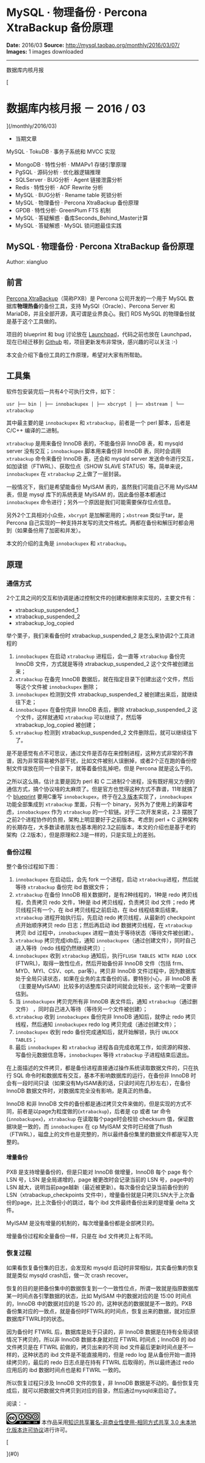 # MySQL · 物理备份 · Percona XtraBackup 备份原理

**Date:** 2016/03
**Source:** http://mysql.taobao.org/monthly/2016/03/07/
**Images:** 1 images downloaded

---

数据库内核月报

 [
 # 数据库内核月报 － 2016 / 03
 ](/monthly/2016/03)

 * 当期文章

 MySQL · TokuDB · 事务子系统和 MVCC 实现
* MongoDB · 特性分析 · MMAPv1 存储引擎原理
* PgSQL · 源码分析 · 优化器逻辑推理
* SQLServer · BUG分析 · Agent 链接泄露分析
* Redis · 特性分析 · AOF Rewrite 分析
* MySQL · BUG分析 · Rename table 死锁分析
* MySQL · 物理备份 · Percona XtraBackup 备份原理
* GPDB · 特性分析· GreenPlum FTS 机制
* MySQL · 答疑解惑 · 备库Seconds_Behind_Master计算
* MySQL · 答疑解惑 · MySQL 锁问题最佳实践

 ## MySQL · 物理备份 · Percona XtraBackup 备份原理 
 Author: xiangluo 

 ## 前言

[Percona XtraBackup](https://www.percona.com/software/mysql-database/percona-xtrabackup)（简称PXB）是 Percona 公司开发的一个用于 MySQL 数据库**物理热备**的备份工具，支持 MySQl（Oracle）、Percona Server 和 MariaDB，并且全部开源，真可谓是业界良心。我们 RDS MySQL 的物理备份就是基于这个工具做的。

项目的 blueprint 和 bug 讨论放在 [Launchpad](https://launchpad.net/percona-xtrabackup)，代码之前也放在 Launchpad，现在已经迁移到 [Github](https://github.com/percona/percona-xtrabackup) 啦，项目更新发布非常快，感兴趣的可以关注 :-)

本文会介绍下备份工具的工作原理，希望对大家有所帮助。

## 工具集

软件包安装完后一共有4个可执行文件，如下：

`usr
├── bin
│ ├── innobackupex
│ ├── xbcrypt
│ ├── xbstream
│ └── xtrabackup
`

其中最主要的是 `innobackupex` 和 `xtrabackup`，前者是一个 perl 脚本，后者是 C/C++ 编译的二进制。

`xtrabackup` 是用来备份 InnoDB 表的，不能备份非 InnoDB 表，和 mysqld server 没有交互；`innobackupex` 脚本用来备份非 InnoDB 表，同时会调用 `xtrabackup` 命令来备份 InnoDB 表，还会和 mysqld server 发送命令进行交互，如加读锁（FTWRL）、获取位点（SHOW SLAVE STATUS）等。简单来说，`innobackupex` 在 `xtrabackup` 之上做了一层封装。

一般情况下，我们是希望能备份 MyISAM 表的，虽然我们可能自己不用 MyISAM 表，但是 mysql 库下的系统表是 MyISAM 的，因此备份基本都通过 `innobackupex` 命令进行；另外一个原因是我们可能需要保存位点信息。

另外2个工具相对小众些，`xbcrypt` 是加解密用的；`xbstream` 类似于tar，是 Percona 自己实现的一种支持并发写的流文件格式。两都在备份和解压时都会用到（如果备份用了加密和并发）。

本文的介绍的主角是 `innobackupex` 和 `xtrabackup`。

## 原理

### 通信方式

2个工具之间的交互和协调是通过控制文件的创建和删除来实现的，主要文件有：

* xtrabackup_suspended_1
* xtrabackup_suspended_2
* xtrabackup_log_copied

举个栗子，我们来看备份时 xtrabackup_suspended_2 是怎么来协调2个工具进程的

1. `innobackupex` 在启动 `xtrabackup` 进程后，会一直等 `xtrabackup` 备份完 InnoDB 文件，方式就是等待 xtrabackup_suspended_2 这个文件被创建出来；
2. `xtrabackup` 在备完 InnoDB 数据后，就在指定目录下创建出这个文件，然后等这个文件被 `innobackupex` 删除；
3. `innobackupex` 检测到文件 xtrabackup_suspended_2 被创建出来后，就继续往下走；
4. `innobackupex` 在备份完非 InnoDB 表后，删除 xtrabackup_suspended_2 这个文件，这样就通知 `xtrabackup` 可以继续了，然后等 xtrabackup_log_copied 被创建；
5. `xtrabackup` 检测到 xtrabackup_suspended_2 文件删除后，就可以继续往下了。

是不是感觉有点不可思议，通过文件是否存在来控制进程，这种方式非常的不靠谱，因为非常容易被外部干扰，比如文件被别人误删掉，或者2个正在跑的备份控制文件误放在同一个目录下，就等着备份乱掉吧，但是 Percona 就是这么干的。

之所以这么搞，估计主要是因为 perl 和 C 二进制2个进程，没有既好用又方便的通信方式，搞个协议啥的太麻烦了。但是官方也觉得这种方式不靠谱，11年就搞了个 [blueprint](https://blueprints.launchpad.net/percona-xtrabackup/+spec/rewrite-innobackupex-in-c) 要用C重写 `innobackupex`，终于在[2.3 版本](https://www.percona.com/blog/2015/05/20/percona-xtrabackup-2-3-1-beta1-is-now-available/)实现了，`innobackupex` 功能全部集成到 `xtrabackup` 里面，只有一个 binary，另外为了使用上的兼容考虑，`innobackupex` 作为 `xtrabackup` 的一个软链。对于二次开发来说，2.3 摆脱了之前2个进程协作的负担，架构上明显要好于之前版本。考虑到 perl + C 这种架构的长期存在，大多数读者朋友也基本用的2.3之前版本，本文的介绍也是基于老的架构（2.2版本），但是原理和2.3是一样的，只是实现上的差别。

### 备份过程

整个备份过程如下图：

1. `innobackupex` 在启动后，会先 fork 一个进程，启动 `xtrabackup`进程，然后就等待 `xtrabackup` 备份完 ibd 数据文件；
2. `xtrabackup` 在备份 InnoDB 相关数据时，是有2种线程的，1种是 redo 拷贝线程，负责拷贝 redo 文件，1种是 ibd 拷贝线程，负责拷贝 ibd 文件；redo 拷贝线程只有一个，在 ibd 拷贝线程之前启动，在 ibd 线程结束后结束。`xtrabackup` 进程开始执行后，先启动 redo 拷贝线程，从最新的 checkpoint 点开始顺序拷贝 redo 日志；然后再启动 ibd 数据拷贝线程，在 `xtrabackup` 拷贝 ibd 过程中，`innobackupex` 进程一直处于等待状态（等待文件被创建）。
3. `xtrabackup` 拷贝完成idb后，通知 `innobackupex`（通过创建文件），同时自己进入等待（redo 线程仍然继续拷贝）;
4. `innobackupex` 收到 `xtrabackup` 通知后，执行`FLUSH TABLES WITH READ LOCK` (FTWRL)，取得一致性位点，然后开始备份非 InnoDB 文件（包括 frm、MYD、MYI、CSV、opt、par等）。拷贝非 InnoDB 文件过程中，因为数据库处于全局只读状态，如果在业务的主库备份的话，要特别小心，非 InnoDB 表（主要是MyISAM）比较多的话整库只读时间就会比较长，这个影响一定要评估到。
5. 当 `innobackupex` 拷贝完所有非 InnoDB 表文件后，通知 `xtrabackup`（通过删文件） ，同时自己进入等待（等待另一个文件被创建）；
6. `xtrabackup` 收到 `innobackupex` 备份完非 InnoDB 通知后，就停止 redo 拷贝线程，然后通知 `innobackupex` redo log 拷贝完成（通过创建文件）；
7. `innobackupex` 收到 redo 备份完成通知后，就开始解锁，执行 `UNLOCK TABLES`；
8. 最后 `innobackupex` 和 `xtrabackup` 进程各自完成收尾工作，如资源的释放、写备份元数据信息等，`innobackupex` 等待 `xtrabackup` 子进程结束后退出。

在上面描述的文件拷贝，都是备份进程直接通过操作系统读取数据文件的，只在执行 SQL 命令时和数据库有交互，基本不影响数据库的运行，在备份非 InnoDB 时会有一段时间只读（如果没有MyISAM表的话，只读时间在几秒左右），在备份 InnoDB 数据文件时，对数据库完全没有影响，是真正的热备。

InnoDB 和非 InnoDB 文件的备份都是通过拷贝文件来做的，但是实现的方式不同，前者是以page为粒度做的(`xtrabackup`)，后者是 cp 或者 tar 命令(`innobackupex`)，`xtrabackup` 在读取每个page时会校验 checksum 值，保证数据块是一致的，而 `innobackupex` 在 cp MyISAM 文件时已经做了flush（FTWRL），磁盘上的文件也是完整的，所以最终备份集里的数据文件都是写入完整的。

#### 增量备份

PXB 是支持增量备份的，但是只能对 InnoDB 做增量，InnoDB 每个 page 有个 LSN 号，LSN 是全局递增的，page 被更改时会记录当前的 LSN 号，page中的 LSN 越大，说明当前page越新（最近被更新）。每次备份会记录当前备份到的LSN（xtrabackup_checkpoints 文件中），增量备份就是只拷贝LSN大于上次备份的page，比上次备份小的跳过，每个 ibd 文件最终备份出来的是增量 delta 文件。

MyISAM 是没有增量的机制的，每次增量备份都是全部拷贝的。

增量备份过程和全量备份一样，只是在 ibd 文件拷贝上有不同。

### 恢复过程

如果看恢复备份集的日志，会发现和 mysqld 启动时非常相似，其实备份集的恢复就是类似 mysqld crash后，做一次 crash recover。

恢复的目的是把备份集中的数据恢复到一个一致性位点，所谓一致就是指原数据库某一时间点各引擎数据的状态，比如 MyISAM 中的数据对应的是 15:00 时间点的，InnoDB 中的数据对应的是 15:20 的，这种状态的数据就是不一致的。PXB 备份集对应的一致点，就是备份时FTWRL的时间点，恢复出来的数据，就对应原数据库FTWRL时的状态。

因为备份时 FTWRL 后，数据库是处于只读的，非 InnoDB 数据是在持有全局读锁情况下拷贝的，所以非 InnoDB 数据本身就对应 FTWRL 时间点；InnoDB 的 ibd 文件拷贝是在 FTWRL 前做的，拷贝出来的不同 ibd 文件最后更新时间点是不一样的，这种状态的 ibd 文件是不能直接用的，但是 redo log 是从备份开始一直持续拷贝的，最后的 redo 日志点是在持有 FTWRL 后取得的，所以最终通过 redo 应用后的 ibd 数据时间点也是和 FTWRL 一致的。

所以恢复过程只涉及 InnoDB 文件的恢复，非 InnoDB 数据是不动的。备份恢复完成后，就可以把数据文件拷贝到对应的目录，然后通过mysqld来启动了。

 阅读： - 

[![知识共享许可协议](.img/8232d49bd3e9_88x31.png)](http://creativecommons.org/licenses/by-nc-sa/3.0/)
本作品采用[知识共享署名-非商业性使用-相同方式共享 3.0 未本地化版本许可协议](http://creativecommons.org/licenses/by-nc-sa/3.0/)进行许可。

 [

 ](#0)